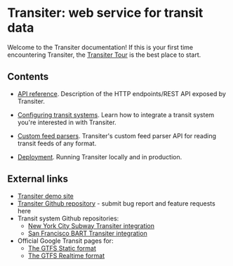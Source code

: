 # Transiter: web service for transit data

Welcome to the Transiter documentation!
If this is your first time encountering Transiter,
the [Transiter Tour](tour.md) is the best place to start.

## Contents

- [API reference](api/index.md).
    Description of the HTTP endpoints/REST API exposed by Transiter.

- [Configuring transit systems](systems.md).
    Learn how to integrate a transit system you're interested in with Transiter.
    
- [Custom feed parsers](feedparsers.md).
    Transiter's custom feed parser API for reading transit feeds of any format.

- [Deployment](deployment/running-transiter.md).
    Running Transiter locally and in production.

## External links

- [Transiter demo site](https://demo.transiter.dev)
- [Transiter Github repository](https://github.com/jamespfennell/transiter) - submit bug report and feature requests here
- Transit system Github repositories:
    - [New York City Subway Transiter integration](https://github.com/jamespfennell/transiter-nycsubway)
    - [San Francisco BART Transiter integration](https://github.com/jamespfennell/transiter-sfbart)
- Official Google Transit pages for:
    - [The GTFS Static format](https://developers.google.com/transit/gtfs)
    - [The GTFS Realtime format](https://developers.google.com/transit/gtfs-realtime)
